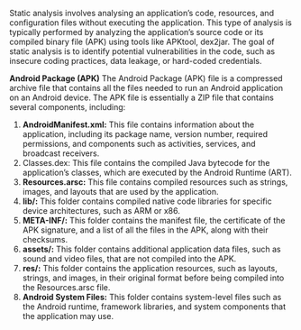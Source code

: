 Static analysis involves analysing an application’s code, resources, and configuration files
without executing the application. This type of analysis is typically performed by analyzing
the application’s source code or its compiled binary file (APK) using tools like APKtool,
dex2jar. The goal of static analysis is to identify potential vulnerabilities in the code, such as
insecure coding practices, data leakage, or hard-coded credentials.

**Android Package (APK)**
The Android Package (APK) file is a compressed archive file that contains all the files
needed to run an Android application on an Android device. The APK file is essentially a ZIP
file that contains several components, including:

1. **AndroidManifest.xml:** This file contains information about the application, including
   its package name, version number, required permissions, and components such as
   activities, services, and broadcast receivers.
2. Classes.dex: This file contains the compiled Java bytecode for the application’s
   classes, which are executed by the Android Runtime (ART).
3. **Resources.arsc:** This file contains compiled resources such as strings, images, and
   layouts that are used by the application.
4. **lib/:** This folder contains compiled native code libraries for specific device
   architectures, such as ARM or x86.
5. **META-INF/:** This folder contains the manifest file, the certificate of the APK
   signature, and a list of all the files in the APK, along with their checksums.
6. **assets/:** This folder contains additional application data files, such as sound and video
   files, that are not compiled into the APK.
7. **res/:** This folder contains the application resources, such as layouts, strings, and
   images, in their original format before being compiled into the Resources.arsc file.
8. **Android System Files:** This folder contains system-level files such as the Android
   runtime, framework libraries, and system components that the application may use.
